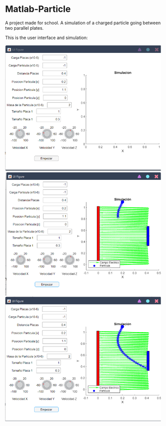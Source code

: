 # Matlab-Particle
A project made for school. A simulation of a charged particle going between two parallel plates.

This is the user interface and simulation:


![Simulation](/simulation1.png)
![Simulation](/simulation2.png)
![Simulation](/simulation3.png)

